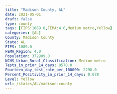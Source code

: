 ```yaml
---
title: "Madison County, AL"
date: 2021-05-01
draft: false
type: county
tags: [FIPS:1089.0,FEMA:4.0,Medium metro,Yellow]
categories: [AL]
County: Madison County
State: AL
FIPS: 1089.0
FEMA_Region: 4.0
Population: 372909.0
NCHS_Urban_Rural_Classification: Medium metro
Tests_in_prior_14_days: 8570.0
Fourteen_day_test_rate_per_100000: 2298.0
Percent_Positivity_in_prior_14_days: 0.078
Level: Yellow
url: /states/AL/madison-county
---
```



